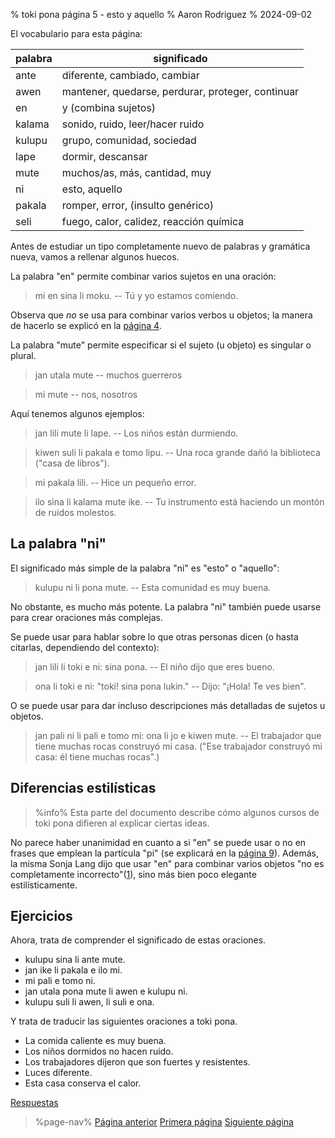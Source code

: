 % toki pona página 5 - esto y aquello
% Aaron Rodriguez
% 2024-09-02

El vocabulario para esta página:

| palabra   | significado                                       |
|-----------|---------------------------------------------------|
| ante      | diferente, cambiado, cambiar                      |
| awen      | mantener, quedarse, perdurar, proteger, continuar |
| en        | y (combina sujetos)                               |
| kalama    | sonido, ruido, leer/hacer ruido                   |
| kulupu    | grupo, comunidad, sociedad                        |
| lape      | dormir, descansar                                 |
| mute      | muchos/as, más, cantidad, muy                     |
| ni        | esto, aquello                                     |
| pakala    | romper, error, (insulto genérico)                 |
| seli      | fuego, calor, calidez, reacción química           |

Antes de estudiar un tipo completamente nuevo de palabras y gramática nueva, vamos a rellenar algunos
huecos.

La palabra "en" permite combinar varios sujetos en una oración: 

> mi en sina li moku. -- Tú y yo estamos comiendo.

Observa que _no_ se usa para combinar varios verbos u objetos; la manera de hacerlo
se explicó en la [página 4](es/4).

La palabra "mute" permite especificar si el sujeto (u objeto) es singular o
plural.

> jan utala mute -- muchos guerreros

> mi mute -- nos, nosotros

Aquí tenemos algunos ejemplos:

> jan lili mute li lape. -- Los niños están durmiendo.

> kiwen suli li pakala e tomo lipu. -- Una roca grande dañó la biblioteca ("casa de libros").

> mi pakala lili. -- Hice un pequeño error.

> ilo sina li kalama mute ike. -- Tu instrumento está haciendo un montón de ruidos molestos.

## La palabra "ni"

El significado más simple de la palabra "ni" es "esto" o "aquello":

> kulupu ni li pona mute. -- Esta comunidad es muy buena.

No obstante, es mucho más potente. La palabra "ni" también puede usarse para
crear oraciones más complejas.

Se puede usar para hablar sobre lo que otras personas dicen (o hasta citarlas,
dependiendo del contexto):

> jan lili li toki e ni: sina pona. -- El niño dijo que eres bueno.

> ona li toki e ni: "toki! sina pona lukin." -- Dijo: "¡Hola! Te ves
> bien".

O se puede usar para dar incluso descripciones más detalladas de sujetos u
objetos.

> jan pali ni li pali e tomo mi: ona li jo e kiwen mute. -- El trabajador que tiene muchas
> rocas construyó mi casa. ("Ese trabajador construyó mi casa: él tiene muchas 
> rocas".)

## Diferencias estilísticas

> %info%
> Esta parte del documento describe cómo algunos cursos de toki pona difieren al
> explicar ciertas ideas.

No parece haber unanimidad en cuanto a si "en" se puede usar o no en
frases que emplean la partícula "pi" (se explicará en la [página 9](es/9)). Además,
la misma Sonja Lang dijo que usar "en" para combinar varios objetos "no es completamente
incorrecto"([1][mapona_en]), sino más bien poco elegante estilísticamente.


[mapona_en]: https://discord.com/channels/301377942062366741/301377942062366741/640764719614918656

## Ejercicios

Ahora, trata de comprender el significado de estas oraciones.

* kulupu sina li ante mute.
* jan ike li pakala e ilo mi.
* mi pali e tomo ni.
* jan utala pona mute li awen e kulupu ni.
* kulupu suli li awen, li suli e ona.

Y trata de traducir las siguientes oraciones a toki pona.

* La comida caliente es muy buena.
* Los niños dormidos no hacen ruido.
* Los trabajadores dijeron que son fuertes y resistentes.
* Luces diferente. 
* Esta casa conserva el calor.

[Respuestas](es/answers#p5)

> %page-nav%
> [Página anterior](es/4)
> [Primera página](es)
> [Siguiente página](es/6)
